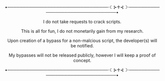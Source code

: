 <div align="center">
  <p>•─────────────────────────────────⋅☾⊱♰⊰☽⋅─────────────────────────────────•</p>
  <p>I do not take requests to crack scripts.</p>
  <p>This is all for fun, I do not monetarily gain from my research.</p>
  <p>Upon creation of a bypass for a non-malcious script, the developer(s) will be notified.</p>
  <p>My bypasses will not be released publicly, however I will keep a proof of concept.</p>
  <p>•─────────────────────────────────⋅☾⊱♰⊰☽⋅─────────────────────────────────•</p>
</div>
